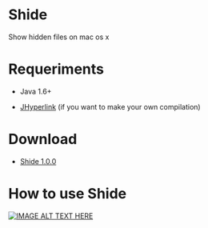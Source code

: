 # Shide
Show hidden files on mac os x


# Requeriments

* Java 1.6+

* [JHyperlink][JHL] (if you want to make your own compilation)


# Download

* [Shide 1.0.0][Download]


# How to use Shide
[![IMAGE ALT TEXT HERE](http://i.imgur.com/xHSyKfc.jpg)](https://youtu.be/PqPMBKWJ4I8)

[JHL]: <https://sourceforge.net/projects/jhyperlink/>
[Download]: <https://goo.gl/MxZzzU>